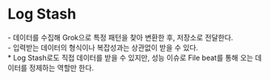 <h1>Log Stash</h1>
- 데이터를 수집해 Grok으로 특정 패턴을 찾아 변환한 후, 저장소로 전달한다.<br/>
- 입력받는 데이터의 형식이나 복잡성과는 상관없이 받을 수 있다.<br/>
* Log Stash로도 직접 데이터를 받을 수 있지만, 성능 이슈로 File beat를 통해 오는 데이터를 정제하는 역할만 한다.
